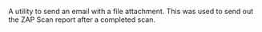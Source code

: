 A utility to send an email with a file attachment. This was used to send out the ZAP Scan report after a completed scan.
